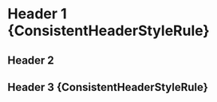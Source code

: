 # Header 1 {ConsistentHeaderStyleRule} #

## Header 2

Header 3 {ConsistentHeaderStyleRule}
------------------------------------
